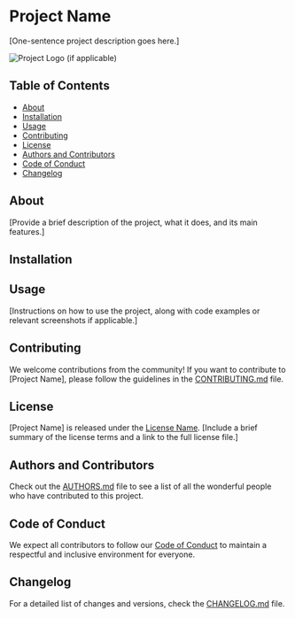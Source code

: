 # Project Name

[One-sentence project description goes here.]

![Project Logo](project_logo.png) (if applicable)

## Table of Contents

- [About](#about)
- [Installation](#installation)
- [Usage](#usage)
- [Contributing](#contributing)
- [License](#license)
- [Authors and Contributors](#authors-and-contributors)
- [Code of Conduct](#code-of-conduct)
- [Changelog](#changelog)

## About

[Provide a brief description of the project, what it does, and its main features.]

## Installation



## Usage

[Instructions on how to use the project, along with code examples or relevant screenshots if applicable.]

## Contributing

We welcome contributions from the community! If you want to contribute to [Project Name], please follow the guidelines in the [CONTRIBUTING.md](./other/CONTRIBUTING.md) file.

## License

[Project Name] is released under the [License Name](LICENSE). [Include a brief summary of the license terms and a link to the full license file.]

## Authors and Contributors

Check out the [AUTHORS.md](./other/AUTHORS.md) file to see a list of all the wonderful people who have contributed to this project.

## Code of Conduct

We expect all contributors to follow our [Code of Conduct](./other/CODE_OF_CONDUCT.md) to maintain a respectful and inclusive environment for everyone.

## Changelog

For a detailed list of changes and versions, check the [CHANGELOG.md](./other/CHANGELOG.md) file.
